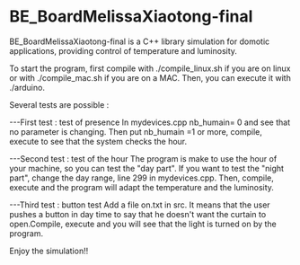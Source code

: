 # BE_BoardMelissaXiaotong-final
BE_BoardMelissaXiaotong-final is a C++ library simulation for domotic applications, providing control of temperature and luminosity. 

To start the program, first compile with ./compile_linux.sh if you are on linux or with ./compile_mac.sh if you are on a MAC.
Then, you can execute it with ./arduino.

Several tests are possible :


---First test : test of presence
In mydevices.cpp nb_humain= 0 and see that no parameter is changing.
Then put nb_humain =1 or more, compile, execute to see that the system checks the hour.


---Second test : test of the hour
The program is make to use the hour of your machine, so you can test the "day part".
If you want to test the "night part", change the day range, line 299 in mydevices.cpp.
Then, compile, execute and the program will adapt the temperature and the luminosity.

---Third test : button test
Add a file on.txt in src. It means that the user pushes a button in day time to say that he doesn't want the curtain to open.Compile, execute and you will see that the light is turned on by the program.

Enjoy the simulation!!





